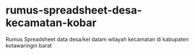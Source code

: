 # rumus-spreadsheet-desa-kecamatan-kobar
Rumus Spreadsheet data desa/kel dalam wilayah kecamatan di kabupaten kotawaringin barat
